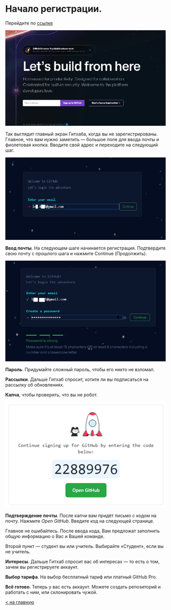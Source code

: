 # Начало регистрации. 

Перейдите по [ссылке](https://github.com/)

![](./storage/Github1.png)

Так выглядит главный экран Гитхаба, когда вы не зарегистрированы. Главное, что вам нужно заметить — большое поле для ввода почты и фиолетовая кнопка. Вводите свой адрес и переходите на следующий шаг.

![](./storage/Github2.png)

**Ввод почты**. На следующем шаге начинается регистрация. Подтвердите свою почту с прошлого шага и нажмите Continue (Продолжить).

![](./storage/Github3.png)

**Пароль**. Придумайте сложный пароль, чтобы его никто не взломал. 

**Рассылки**. Дальше Гитхаб спросит, хотите ли вы подписаться на рассылку об обновлениях.

**Капча**, чтобы проверить, что вы не робот. 

![](./storage/Github4.png)

**Подтверждение почты**. После капчи вам придёт письмо с кодом на почту. Нажмите *Open GitHub*. Введите код на следующей странице.

Главное не ошибайтесь. После ввода кода, Вам предложат заполнить общую информацию о Вас и Вашей команде.

Второй пункт — студент вы или учитель. Выбирайте «Студент», если вы не учитель.

**Интересы**. Дальше Гитхаб спросит вас об интересах — то есть о том, зачем вы регистрируете аккаунт. 

**Выбор тарифа**. На выбор бесплатный тариф или платный GitHub Pro.

**Всё готово**. Теперь у вас есть аккаунт. Можете создать репозиторий и работать с ним, или склонировать чужой.

[< на главную](./readme.md)
